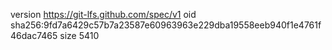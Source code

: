 version https://git-lfs.github.com/spec/v1
oid sha256:9fd7a6429c57b7a23587e60963963e229dba19558eeb940f1e4761f46dac7465
size 5410
